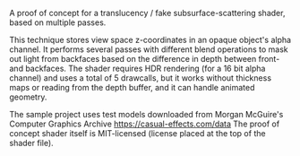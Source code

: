 
A proof of concept for a translucency / fake subsurface-scattering shader, based on multiple passes.

This technique stores view space z-coordinates in an opaque object's alpha channel. It performs several passes with different blend operations to mask out light from backfaces based on the difference in depth between front- and backfaces.
The shader requires HDR rendering (for a 16 bit alpha channel) and uses a total of 5 drawcalls, but it works without thickness maps or reading from the depth buffer, and it can handle animated geometry.

The sample project uses test models downloaded from Morgan McGuire's Computer Graphics Archive https://casual-effects.com/data
The proof of concept shader itself is MIT-licensed (license placed at the top of the shader file).

